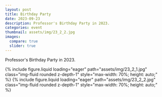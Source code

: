 ```yaml
---
layout: post
title: Birthday Party
date: 2023-09-23
description: Professor's Birthday Party in 2023.
categories: event
thumbnail: assets/img/23_2_2.jpg
images:
  compare: true
  slider: true
---
```


Professor's Birthday Party in 2023.

<swiper-container keyboard="true" navigation="true" pagination="true" 
                  pagination-clickable="true" pagination-dynamic-bullets="true" rewind="true"
                  style="max-width: 400px; margin: 0 auto;">
  <swiper-slide>
    {% include figure.liquid loading="eager" path="assets/img/23_2_1.jpg" 
       class="img-fluid rounded z-depth-1" style="max-width: 70%; height: auto;" %}
  </swiper-slide>
  <swiper-slide>
    {% include figure.liquid loading="eager" path="assets/img/23_2_2.jpg" 
       class="img-fluid rounded z-depth-1" style="max-width: 70%; height: auto;" %}
  </swiper-slide>
</swiper-container>


